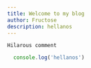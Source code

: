 ```yaml
---
title: Welcome to my blog
author: Fructose
description: hellanos
---
```


`Hilarous comment`

```javascript
  console.log('hellanos')
```
